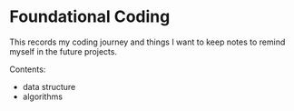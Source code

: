 # Foundational Coding

This records my coding journey and things I want to keep notes to remind myself in the future projects.

Contents:
- data structure
- algorithms